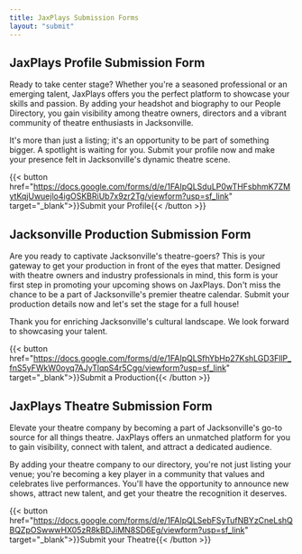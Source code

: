 ```yaml
---
title: JaxPlays Submission Forms
layout: "submit"
---
```

## JaxPlays Profile Submission Form

Ready to take center stage? Whether you're a seasoned professional or an emerging talent, JaxPlays offers you the perfect platform to showcase your skills and passion. By adding your headshot and biography to our People Directory, you gain visibility among theatre owners, directors and a vibrant community of theatre enthusiasts in Jacksonville.

It's more than just a listing; it's an opportunity to be part of something bigger. A spotlight is waiting for you. Submit your profile now and make your presence felt in Jacksonville's dynamic theatre scene.

{{< button href="https://docs.google.com/forms/d/e/1FAIpQLSduLP0wTHFsbhmK7ZMytKqjUwuejlo4igOSKBRiUb7x9zr2Tg/viewform?usp=sf_link" target="_blank">}}Submit your Profile{{< /button >}}

## Jacksonville Production Submission Form

Are you ready to captivate Jacksonville's theatre-goers? This is your gateway to get your production in front of the eyes that matter. Designed with theatre owners and industry professionals in mind, this form is your first step in promoting your upcoming shows on JaxPlays. Don't miss the chance to be a part of Jacksonville's premier theatre calendar. Submit your production details now and let's set the stage for a full house!

Thank you for enriching Jacksonville's cultural landscape. We look forward to showcasing your talent.

{{< button href="https://docs.google.com/forms/d/e/1FAIpQLSfhYbHp27KshLGD3FllP_fnS5yFWkW0oyq7AJyTlqpS4r5Cgg/viewform?usp=sf_link" target="_blank">}}Submit a Production{{< /button >}}

## JaxPlays Theatre Submission Form

Elevate your theatre company by becoming a part of Jacksonville's go-to source for all things theatre. JaxPlays offers an unmatched platform for you to gain visibility, connect with talent, and attract a dedicated audience. 

By adding your theatre company to our directory, you're not just listing your venue; you're becoming a key player in a community that values and celebrates live performances. You'll have the opportunity to announce new shows, attract new talent, and get your theatre the recognition it deserves.

{{< button href="https://docs.google.com/forms/d/e/1FAIpQLSebFSyTufNBYzCneLshQBQZpOSwwwHX05zR8kBDJiMN8SD6Eg/viewform?usp=sf_link" target="_blank">}}Submit your Theatre{{< /button >}}